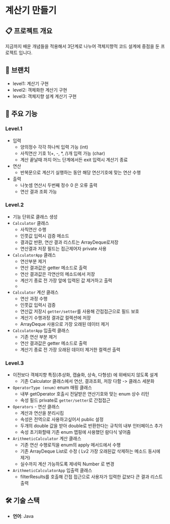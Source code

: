 # 계산기 만들기

## 📋 프로젝트 개요

지금까지 배운 개념들을 적용해서 3단계로 나누어 객체지향적 코드 설계에 중점을 둔 프로젝트 입니다.

## 🔄 브랜치

- level1: 계산기 구현
- level2: 객체화한 계산기 구현
- level3: 객체지향 설계 계산기 구현

## 🎯 주요 기능

### Level.1
- 입력
  - 양의정수 각각 하나씩 입력 가능 (int)
  - 사칙연산 기호 1(+, -, *, /)개 입력 가능 (char)
  - 계산 끝날때 까지 어느 단계에서든 exit 입력시 계산기 종료
- 연산
  - 반복문으로 계산기 실행하는 동안 해당 연산기호에 맞는 연산 수행
- 출력
  - 나눗셈 연산시 두번째 정수 0 은 오류 출력
  - 연산 결과 조회 가능
### Level.2
- 기능 단위로 클래스 생성
- `Calculator` 클래스
  - 사칙연산 수행
  - 인풋값 입력시 검증 메소드
  - 결과값 반환, 연산 결과 리스트는 ArrayDeque로저장
  - 연산결과 저장 필드는 접근제어자 private 사용
- `CalculatorApp` 클래스
  - 연산부분 제거
  - 연산 결과값은 getter 메소드로 출력
  - 연산 결과값은 각연산의 메소드에서 저장
  - 계산기 종료 전 가장 앞에 입력된 값 제거하고 출력
  - 
- `Calculator` 계산 클래스
  - 연산 과정 수행
  - 인풋값 입력시 검증
  - 연산값 저장시 `getter/setter`를 사용해 간접접근으로 필드 보호
  - 계산기 수행과정 결과값 컬렉션에 저장
  - ArrayDeque 사용으로 가장 오래된 데이터 제거
- `CalculatorApp` 입출력 클래스
  - 기존 연산 부분 제거
  - 연산 결과값은 getter 메소드로 출력
  - 계산기 종료 전 가장 오래된 데이터 제거한 컬렉션 출력
### Level.3
- 이전보다 객체지향 특징(추상화, 캡슐화, 상속, 다형성) 에 위배되지 않도록 설계
  - 기존 Calculator 클래스에서 연산, 결과조회, 저장 다함 -> 클래스 세분화
- `OperatorType (enum)` enum 매핑 클래스
  - 내부 getOperator 호출시 전달받은 연산기호와 맞는 enum 상수 리턴
  - 속성 필드 private로 `getter/setter`로 간접접근
- `Operators` - 연산 클래스
  - 계산과 연산을 분리시킴
  - 속성은 전역으로 사용하고싶어서 public 설정
  - 두개의 double 값을 받아 double로 반환한다는 규칙의 내부 인터페이스 추가
  - 속성 초기화할때 기존 enum 맵핑에 사용했던 람다식 넣어줌
- `ArithmeticCalculator` 계산 클래스
  - 기존 연산 수행로직을 enum의 apply 메서드에서 수행
  - 기존 ArrayDeque List로 수정 ( Lv2 가장 오래된값 삭제하는 메소드 동시에 제거)
  - 실수까지 계산 가능하도록 제네릭 Number 로 변경
- `ArithmeticCalculatorApp` 입출력 클래스
  - filterResults를 호출해 간접 접근으로 사용자가 입력한 값보다 큰 결과 리스트 출력


## 🛠️ 기술 스택
- **언어**: Java



